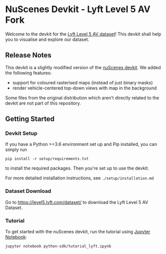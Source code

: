 # NuScenes Devkit - Lyft Level 5 AV Fork

Welcome to the devkit for the [Lyft Level 5 AV dataset](https://level5.lyft.com/dataset/)! This devkit shall help you to visualise and explore our dataset. 

## Release Notes
This devkit is a slightly modified version of the [nuScenes devkit](https://www.nuscenes.org). We added the following features:

* support for coloured rasterised maps (instead of just binary masks)
* render vehicle-centered top-down views with map in the background

Some files from the original distribution which aren't directly related to the devkit are not part of this repository.

## Getting Started

### Devkit Setup

If you have a Python >=3.6 environment set up and Pip installed, you can simply run
```
pip install -r setup/requirements.txt
```
to install the required packages. Then you're set up to use the devkit.

For more detailed installation instructions, see `./setup/installation.md`

### Dataset Download
Go to <https://level5.lyft.com/dataset/> to download the Lyft Level 5 AV Dataset.

### Tutorial
To get started with the nuScenes devkit, run the tutorial using [Jupyter Notebook](https://jupyter.org/):

   ```jupyter notebook python-sdk/tutorial_lyft.ipynb```

